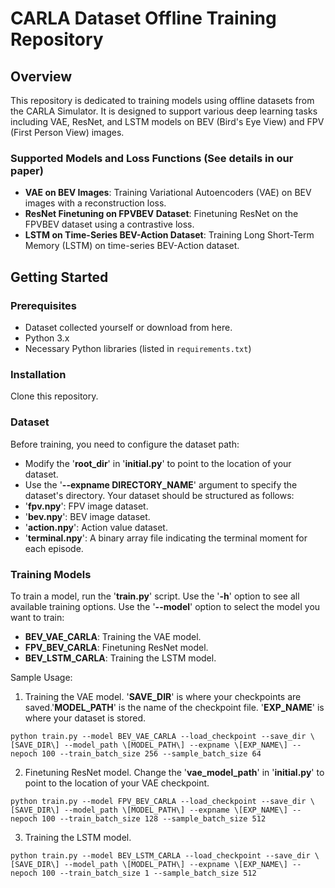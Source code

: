 # CARLA Dataset Offline Training Repository

## Overview
This repository is dedicated to training models using offline datasets from the CARLA Simulator. It is designed to support various deep learning tasks including VAE, ResNet, and LSTM models on BEV (Bird's Eye View) and FPV (First Person View) images.

### Supported Models and Loss Functions (See details in our paper)
- **VAE on BEV Images**: Training Variational Autoencoders (VAE) on BEV images with a reconstruction loss.
- **ResNet Finetuning on FPVBEV Dataset**: Finetuning ResNet on the FPVBEV dataset using a contrastive loss.
- **LSTM on Time-Series BEV-Action Dataset**: Training Long Short-Term Memory (LSTM) on time-series BEV-Action dataset.

## Getting Started

### Prerequisites
- Dataset collected yourself or download from here. 
- Python 3.x
- Necessary Python libraries (listed in `requirements.txt`)

### Installation
Clone this repository.

### Dataset
Before training, you need to configure the dataset path:
- Modify the '**root_dir**' in '**initial.py**' to point to the location of your dataset.
- Use the '**--expname DIRECTORY_NAME**' argument to specify the dataset's directory.
Your dataset should be structured as follows:
- '**fpv.npy**': FPV image dataset.
- '**bev.npy**': BEV image dataset.
- '**action.npy**': Action value dataset.
- '**terminal.npy**': A binary array file indicating the terminal moment for each episode.

### Training Models
To train a model, run the '**train.py**' script. Use the '**-h**' option to see all available training options.
Use the '**--model**' option to select the model you want to train:
- **BEV_VAE_CARLA**: Training the VAE model.
- **FPV_BEV_CARLA**: Finetuning ResNet model.
- **BEV_LSTM_CARLA**: Training the LSTM model.

Sample Usage:
1. Training the VAE model. '**SAVE_DIR**' is where your checkpoints are saved.'**MODEL_PATH**' is the name of the checkpoint file. '**EXP_NAME**' is where your dataset is stored.
```
python train.py --model BEV_VAE_CARLA --load_checkpoint --save_dir \[SAVE_DIR\] --model_path \[MODEL_PATH\] --expname \[EXP_NAME\] --nepoch 100 --train_batch_size 256 --sample_batch_size 64
```
2. Finetuning ResNet model. Change the '**vae_model_path**' in '**initial.py**' to point to the location of your VAE checkpoint.
```
python train.py --model FPV_BEV_CARLA --load_checkpoint --save_dir \[SAVE_DIR\] --model_path \[MODEL_PATH\] --expname \[EXP_NAME\] --nepoch 100 --train_batch_size 128 --sample_batch_size 512
```
3. Training the LSTM model.
```
python train.py --model BEV_LSTM_CARLA --load_checkpoint --save_dir \[SAVE_DIR\] --model_path \[MODEL_PATH\] --expname \[EXP_NAME\] --nepoch 100 --train_batch_size 1 --sample_batch_size 512
```
